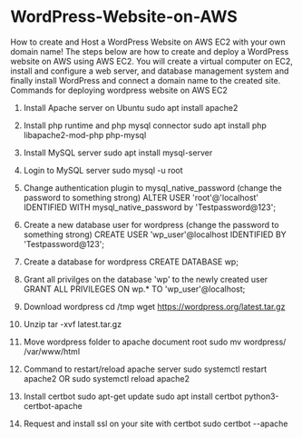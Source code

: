 # WordPress-Website-on-AWS
How to create and Host a WordPress Website on AWS EC2 with your own domain name!   The steps below are how to create and deploy a WordPress website on AWS using AWS EC2.   You will create a virtual computer on EC2, install and configure a web server, and database management system and finally install WordPress and connect a domain name to the created site.
Commands for deploying wordpress website on AWS EC2

1. Install Apache server on Ubuntu
sudo apt install apache2

2. Install php runtime and php mysql connector
sudo apt install php libapache2-mod-php php-mysql

3. Install MySQL server
sudo apt install mysql-server 

4. Login to MySQL server
sudo mysql -u root

5. Change authentication plugin to mysql_native_password (change the password to something strong)
ALTER USER 'root'@'localhost' IDENTIFIED WITH mysql_native_password by 'Testpassword@123';

6. Create a new database user for wordpress (change the password to something strong)
CREATE USER 'wp_user'@localhost IDENTIFIED BY 'Testpassword@123';

7. Create a database for wordpress
CREATE DATABASE wp;

8. Grant all privilges on the database 'wp' to the newly created user
GRANT ALL PRIVILEGES ON wp.* TO 'wp_user'@localhost;

9. Download wordpress
cd /tmp
wget https://wordpress.org/latest.tar.gz

10. Unzip
tar -xvf latest.tar.gz

11. Move wordpress folder to apache document root
sudo mv wordpress/ /var/www/html

12. Command to restart/reload apache server
sudo systemctl restart apache2
OR
sudo systemctl reload apache2

13. Install certbot
sudo apt-get update
sudo apt install certbot python3-certbot-apache

14. Request and install ssl on your site with certbot
sudo certbot --apache
